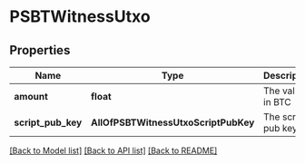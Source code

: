 # PSBTWitnessUtxo

## Properties
Name | Type | Description | Notes
------------ | ------------- | ------------- | -------------
**amount** | **float** | The value in BTC | [optional] 
**script_pub_key** | **AllOfPSBTWitnessUtxoScriptPubKey** | The script pub key | [optional] 

[[Back to Model list]](../README.md#documentation-for-models) [[Back to API list]](../README.md#documentation-for-api-endpoints) [[Back to README]](../README.md)

